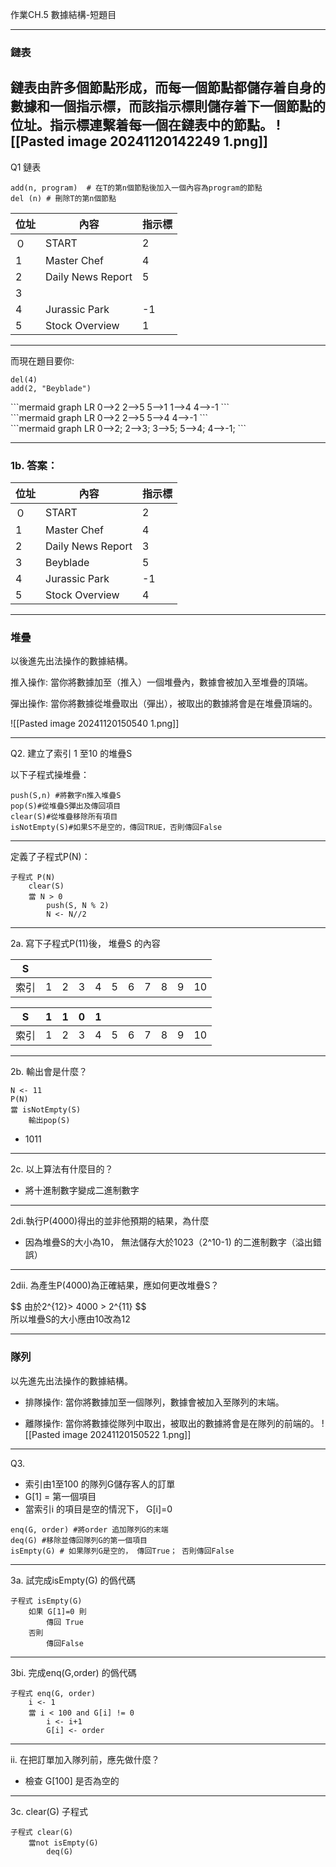 
作業CH.5 數據結構-短題目

---
### 鏈表

鏈表由許多個節點形成，而每一個節點都儲存着自身的數據和一個指示標，而該指示標則儲存着下一個節點的位址。指示標連繫着每一個在鏈表中的節點。
![[Pasted image 20241120142249 1.png]]
---

Q1 鏈表


```[1-2]
add(n, program)  # 在T的第n個節點後加入一個內容為program的節點
del (n) # 刪除T的第n個節點
```

| 位址  | 內容                | 指示標 |
| --- | ----------------- | --- |
| ０   | START             | 2   |
| 1   | Master Chef       | 4   |
| 2   | Daily News Report | 5   |
| 3   |                   |     |
| 4   | Jurassic Park     | -1  |
| 5   | Stock Overview    | 1   |

---



而現在題目要你:

```[1-2]
del(4)
add(2, "Beyblade")
```

<div class="fragment data-fragment-index=1">
```mermaid
graph LR
0-->2
2-->5
5-->1
1-->4
4-->-1
```
</div>
<div class="fragment data-fragment-index=2">
```mermaid
graph LR
0-->2
2-->5
5-->4
4-->-1
```
</div> 
<div class="fragment data-fragment-index=3">
```mermaid
graph LR
0-->2;
2-->3;
3-->5;
5-->4;
4-->-1;
```
</div> 


---
### 1b. 答案： 

| 位址  | 內容                | 指示標 |
| --- | ----------------- | --- |
| ０   | START             | 2   |
| 1   | Master Chef       | 4   |
| 2   | Daily News Report | 3   |
| 3   | Beyblade          | 5   |
| 4   | Jurassic Park     | -1  |
| 5   | Stock Overview    | 4   |

---
### 堆疊

以後進先出法操作的數據結構。

推入操作: 當你將數據加至（推入）一個堆疊內，數據會被加入至堆疊的頂端。

彈出操作: 當你將數據從堆疊取出（彈出），被取出的數據將會是在堆疊頂端的。

![[Pasted image 20241120150540 1.png]]

---
Q2.  建立了索引 1 至10 的堆疊S

以下子程式操堆疊： 
```[1-4]
push(S,n) #將數字n推入堆疊S
pop(S)#從堆疊S彈出及傳回項目
clear(S)#從堆疊移除所有項目
isNotEmpty(S)#如果S不是空的，傳回TRUE，否則傳回False
```



---
定義了子程式P(N)： 
```[1-5]
子程式 P(N)
	clear(S)
	當 N > 0 
		push(S, N % 2)
		N <- N//2
```

--- 
2a. 寫下子程式P(11)後， 堆疊S 的內容

| S   |     |     |     |     |     |     |     |     |     |     |
| --- | --- | --- | --- | --- | --- | --- | --- | --- | --- | --- |
| 索引  | 1   | 2   | 3   | 4   | 5   | 6   | 7   | 8   | 9   | 10  |
<!-- element class="fragment" data-fragment-index="1" --> 

| S   | 1   | 1   | 0   | 1   |     |     |     |     |     |     |
| --- | --- | --- | --- | --- | --- | --- | --- | --- | --- | --- |
| 索引  | 1   | 2   | 3   | 4   | 5   | 6   | 7   | 8   | 9   | 10  |
<!-- element class="fragment" data-fragment-index="2" --> 

---
2b.  輸出會是什麼？ 
```[1-4]
N <- 11
P(N)
當 isNotEmpty(S)
	輸出pop(S)
```

-  1011<!-- element class="fragment" data-fragment-index="1" --> 
---

2c. 以上算法有什麼目的？ 
- 將十進制數字變成二進制數字<!-- element class="fragment" data-fragment-index="1" -->

---

2di.執行P(4000)得出的並非他預期的結果，為什麼
- 因為堆疊S的大小為10， 無法儲存大於1023（2^10-1) 的二進制數字（溢出錯誤）<!-- element class="fragment" data-fragment-index="1" -->

---

2dii. 為產生P(4000)為正確結果，應如何更改堆疊S？ 
<div class="fragment data-fragment-index=1">
$$
由於2^{12}> 4000 > 2^{11}
$$
<br>
所以堆疊S的大小應由10改為12
</div>

---
### 隊列

以先進先出法操作的數據結構。

- 排隊操作: 當你將數據加至一個隊列，數據會被加入至隊列的末端。

- 離隊操作: 當你將數據從隊列中取出，被取出的數據將會是在隊列的前端的。
![[Pasted image 20241120150522 1.png]]

---



Q3.

- 索引由1至100 的隊列G儲存客人的訂單
- G[1] = 第一個項目
- 當索引i 的項目是空的情況下， G[i]=0 

```[1-4]
enq(G, order) #將order 追加隊列G的末端
deq(G) #移除並傳回隊列G的第一個項目
isEmpty(G) # 如果隊列G是空的， 傳回True； 否則傳回False
```
---

3a. 試完成isEmpty(G) 的僞代碼
```[1-5]
子程式 isEmpty(G)
	如果 G[1]=0 則
		傳回 True
	否則
		傳回False
```

---
3bi. 完成enq(G,order) 的僞代碼
```[1-6]
子程式 enq(G, order)
	i <- 1
	當 i < 100 and G[i] != 0 
		i <- i+1 
		G[i] <- order
```
---


ii. 在把訂單加入隊列前，應先做什麼？ 
- 檢查 G[100] 是否為空的<!-- element class="fragment" data-fragment-index="1" -->

---

3c. clear(G) 子程式

```[1-3]
子程式 clear(G)
	當not isEmpty(G)
		deq(G)
```
